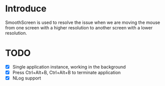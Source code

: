 # Introduce
SmoothScreen is used to resolve the issue when we are moving the mouse from one screen with a higher resolution to another screen with a lower resolution.

# TODO
- [x] Single application instance, working in the background
- [x] Press Ctrl+Alt+B, Ctrl+Alt+B to terminate application
- [x] NLog support